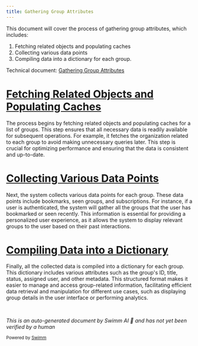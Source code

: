 ```yaml
---
title: Gathering Group Attributes
---
```

This document will cover the process of gathering group attributes, which includes:

1. Fetching related objects and populating caches
2. Collecting various data points
3. Compiling data into a dictionary for each group.

Technical document: <SwmLink doc-title="Gathering Group Attributes">[Gathering Group Attributes](/.swm/gathering-group-attributes.96qfp85z.sw.md)</SwmLink>

# [Fetching Related Objects and Populating Caches](https://app.swimm.io/repos/Z2l0aHViJTNBJTNBc2VudHJ5LWRlbW8tMSUzQSUzQVN3aW1tLURlbW8=/docs/96qfp85z#gathering-group-attributes)

The process begins by fetching related objects and populating caches for a list of groups. This step ensures that all necessary data is readily available for subsequent operations. For example, it fetches the organization related to each group to avoid making unnecessary queries later. This step is crucial for optimizing performance and ensuring that the data is consistent and up-to-date.

# [Collecting Various Data Points](https://app.swimm.io/repos/Z2l0aHViJTNBJTNBc2VudHJ5LWRlbW8tMSUzQSUzQVN3aW1tLURlbW8=/docs/96qfp85z#gathering-group-attributes)

Next, the system collects various data points for each group. These data points include bookmarks, seen groups, and subscriptions. For instance, if a user is authenticated, the system will gather all the groups that the user has bookmarked or seen recently. This information is essential for providing a personalized user experience, as it allows the system to display relevant groups to the user based on their past interactions.

# [Compiling Data into a Dictionary](https://app.swimm.io/repos/Z2l0aHViJTNBJTNBc2VudHJ5LWRlbW8tMSUzQSUzQVN3aW1tLURlbW8=/docs/96qfp85z#gathering-group-attributes)

Finally, all the collected data is compiled into a dictionary for each group. This dictionary includes various attributes such as the group's ID, title, status, assigned user, and other metadata. This structured format makes it easier to manage and access group-related information, facilitating efficient data retrieval and manipulation for different use cases, such as displaying group details in the user interface or performing analytics.

&nbsp;

*This is an auto-generated document by Swimm AI 🌊 and has not yet been verified by a human*

<SwmMeta version="3.0.0" repo-id="Z2l0aHViJTNBJTNBc2VudHJ5LWRlbW8tMSUzQSUzQVN3aW1tLURlbW8=" repo-name="sentry-demo-1" doc-type="product-flows"><sup>Powered by [Swimm](/)</sup></SwmMeta>
